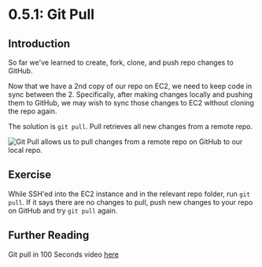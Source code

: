 # 0.5.1: Git Pull

## Introduction

So far we've learned to create, fork, clone, and push repo changes to GitHub.

Now that we have a 2nd copy of our repo on EC2, we need to keep code in sync between the 2. Specifically, after making changes locally and pushing them to GitHub, we may wish to sync those changes to EC2 without cloning the repo again. 

The solution is `git pull`. Pull retrieves all new changes from a remote repo.

![Git Pull allows us to pull changes from a remote repo on GitHub to our local repo.](../../.gitbook/assets/git-pull.jpg)

## Exercise

While SSH'ed into the EC2 instance and in the relevant repo folder, run `git pull`. If it says there are no changes to pull, push new changes to your repo on GitHub and try `git pull` again.

## Further Reading

Git pull in 100 Seconds video [here](https://www.youtube.com/watch?v=8lGpZkjnkt4)
